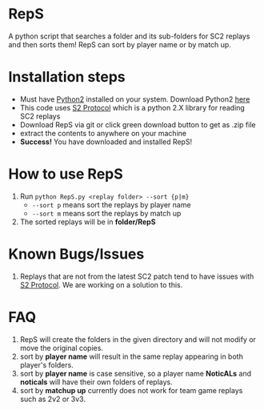 # RepS
A python script that searches a folder and its sub-folders for SC2 replays and then sorts them!
RepS can sort by player name or by match up.

# Installation steps
* Must have [Python2](https://www.python.org/downloads/) installed on your system. Download Python2 [here](https://www.python.org/downloads/)
* This code uses [S2 Protocol](https://github.com/Blizzard/s2protocol) which is a python 2.X library for reading SC2 replays
* Download RepS via git or click green download button to get as .zip file
* extract the contents to anywhere on your machine
* __Success!__ You have downloaded and installed RepS!

# How to use RepS
1. Run `python RepS.py <replay folder> --sort {p|m}`
    - `--sort p` means sort the replays by player name
    - `--sort m` means sort the replays by match up
2. The sorted replays will be in **folder/RepS**

# Known Bugs/Issues
1. Replays that are not from the latest SC2 patch tend to have issues with [S2 Protocol](https://github.com/Blizzard/s2protocol). We are working on a solution to this.

# FAQ
1. RepS will create the folders in the given directory and will not modify or move the original copies.
2. sort by **player name** will result in the same replay appearing in both player's folders.
3. sort by **player name** is case sensitive, so a player name __NoticALs__ and __noticals__ will have their own folders of replays.
4. sort by **matchup up** currently does not work for team game replays such as 2v2 or 3v3.
